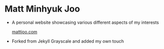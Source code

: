 # Matt Minhyuk Joo

- A personal website showcasing various different aspects of my interests

  [mattjoo.com](https://www.mattjoo.com)

- Forked from Jekyll Grayscale and added my own touch
